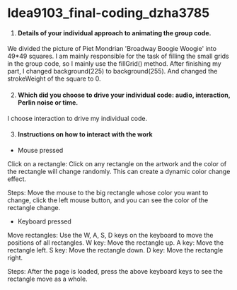 # Idea9103_final-coding_dzha3785
1. #### Details of your individual approach to animating the group code.
We divided the picture of Piet Mondrian 'Broadway Boogie Woogie' into 49*49 squares. I am mainly responsible for the task of filling the small grids in the group code, so I mainly use the fillGrid() method. After finishing my part, I changed background(225) to background(255). And changed the strokeWeight of the square to 0.

2. #### Which did you choose to drive your individual code: audio, interaction, Perlin noise or time.
I choose interaction to drive my individual code.

3. #### Instructions on how to interact with the work 
- Mouse pressed

Click on a rectangle: Click on any rectangle on the artwork and the color of the rectangle will change randomly. This can create a dynamic color change effect.

Steps: Move the mouse to the big rectangle whose color you want to change, click the left mouse button, and you can see the color of the rectangle change.

- Keyboard pressed

Move rectangles: Use the W, A, S, D keys on the keyboard to move the positions of all rectangles.
W key: Move the rectangle up. 
A key: Move the rectangle left. 
S key: Move the rectangle down. 
D key: Move the rectangle right.

Steps: After the page is loaded, press the above keyboard keys to see the rectangle move as a whole.